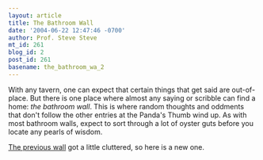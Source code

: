 ```yaml
---
layout: article
title: The Bathroom Wall
date: '2004-06-22 12:47:46 -0700'
author: Prof. Steve Steve
mt_id: 261
blog_id: 2
post_id: 261
basename: the_bathroom_wa_2
---
```

With any tavern, one can expect that certain things that get said are out-of-place. But there is one place where almost any saying or scribble can find a home: _the bathroom wall_. This is where random thoughts and oddments that don't follow the other entries at the Panda's Thumb wind up. As with most bathroom walls, expect to sort through a lot of oyster guts before you locate any pearls of wisdom.

[The previous wall](http://www.pandasthumb.org/pt-archives/000233.html) got a little cluttered, so here is a new one.
